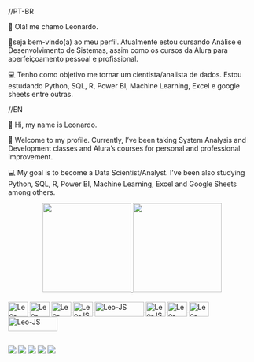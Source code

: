 //PT-BR

👋 Olá! me chamo Leonardo.

🤝seja bem-vindo(a) ao meu perfil. Atualmente estou cursando Análise e Desenvolvimento de Sistemas, assim como os cursos da Alura para aperfeiçoamento pessoal e profissional.

💻 Tenho como objetivo me tornar um cientista/analista de dados. Estou estudando Python, SQL, R, Power BI, Machine Learning, Excel e google sheets entre outras.

//EN

👋 Hi, my name is Leonardo.

🤝 Welcome to my profile. Currently, I’ve been taking System Analysis and Development classes and Alura’s courses for personal and professional improvement. 

💻 My goal is to become a Data Scientist/Analyst. I’ve been also studying Python, SQL, R, Power BI, Machine Learning, Excel and Google Sheets among others.


<div align="center">
  <a href="https://github.com/Leoabrreu">
  <img height="180em" src="https://github-readme-stats.vercel.app/api?username=Leoabrreu&show_icons=true&theme=dracula&include_all_commits=true&count_private=true"/>
  <img height="180em" src="https://github-readme-stats.vercel.app/api/top-langs/?username=Leoabrreu&layout=compact&langs_count=7&theme=dracula"/>
</div>
<div style="display: inline_block"><br>
  <img align="center" alt="Leo-Python" height="30" width="40" src="https://cdn.jsdelivr.net/gh/devicons/devicon/icons/python/python-original.svg">
  <img align="center" alt="Leo-VSCode" height="30" width="40" src="https://cdn.jsdelivr.net/gh/devicons/devicon/icons/vscode/vscode-original-wordmark.svg">
  <img align="center" alt="Leo-SQL" height="30" width="40" src="https://cdn.jsdelivr.net/gh/devicons/devicon/icons/mysql/mysql-original-wordmark.svg">
  <img align="center" alt="Leo-JS" height="30" width="40" src="https://img.shields.io/badge/R-276DC3?style=for-the-badge&logo=r&logoColor=white">
  <img align="center" alt="Leo-JS" height="30" width="100" src="https://img.shields.io/badge/Google%20Analytics-E37400?style=for-the-badge&logo=google%20analytics&logoColor=white"> 
  <img align="center" alt="Leo-JS" height="30" width="40" src="https://cdn.jsdelivr.net/gh/devicons/devicon/icons/javascript/javascript-original.svg"> 
  <img align="center" alt="Leo-HTML" height="30" width="40" src="https://cdn.jsdelivr.net/gh/devicons/devicon/icons/html5/html5-original.svg">
  <img align="center" alt="Leo-CSS" height="30" width="40" src="https://cdn.jsdelivr.net/gh/devicons/devicon/icons/css3/css3-original.svg"> 
  <img align="center" alt="Leo-JS" height="30" width="100" src="https://img.shields.io/badge/Microsoft_Office-D83B01?style=for-the-badge&logo=microsoft-office&logoColor=white"> 
</div>

##

<div> 
  <a href="https://www.linkedin.com/in/leonardo-de-abreu-rodrigues-694b93225/" target="_blank"><img src="https://img.shields.io/badge/-LinkedIn-%230077B5?style=for-the-badge&logo=linkedin&logoColor=white" target="_blank"></a>
  <a href="https://instagram.com/leoabrreu" target="_blank"><img src="https://img.shields.io/badge/-Instagram-%23E4405F?style=for-the-badge&logo=instagram&logoColor=white" target="_blank"></a>
  <a href="https://cursos.alura.com.br/vitrinedev/leoabreurp" target="_blank"><img src="https://img.shields.io/badge/Alura-0800FE?style=for-the-badge&logo=&logoColor=white"></a>
  <a href="https://cursos.alura.com.br/user/leoabreurp/fullCertificate/672232b5526f71d3c815d8e9f732921a" target="_blank"><img src="https://img.shields.io/badge/CertificatesAlura-0800FE?style=for-the-badge&logo=&logoColor=white"></a>
  <a href = "mailto:leoabreurp@gmail.com"><img src="https://img.shields.io/badge/-Gmail-%23333?style=for-the-badge&logo=gmail&logoColor=white" target="_blank"></a>
</div>
